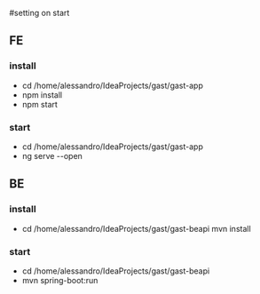 #setting on start

## FE

### install
- cd /home/alessandro/IdeaProjects/gast/gast-app
- npm install
- npm start

### start
- cd /home/alessandro/IdeaProjects/gast/gast-app
- ng serve --open

## BE

### install
- cd /home/alessandro/IdeaProjects/gast/gast-beapi
mvn install

### start
- cd /home/alessandro/IdeaProjects/gast/gast-beapi
- mvn spring-boot:run

